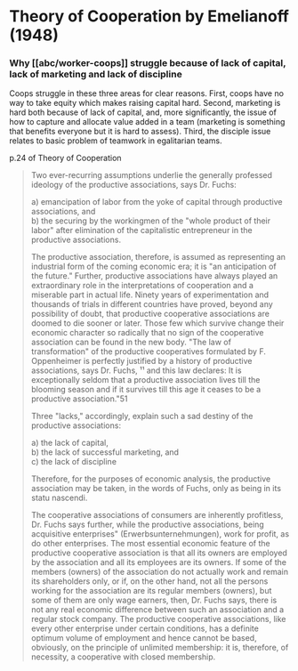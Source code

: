 # Theory of Cooperation by Emelianoff (1948)

### Why [[abc/worker-coops]] struggle because of lack of capital, lack of marketing and lack of discipline

Coops struggle in these three areas for clear reasons. First, coops have no way to take equity which makes raising capital hard. Second, marketing is hard both because of lack of capital, and, more significantly, the issue of how to capture and allocate value added in a team (marketing is something that benefits everyone but it is hard to assess). Third, the disciple issue relates to basic problem of teamwork in egalitarian teams.

p.24 of Theory of Cooperation

> Two ever-recurring assumptions underlie the generally professed ideology of the productive associations, says Dr. Fuchs:  
> 
> a) emancipation of labor from the yoke of capital through productive associations, and  
> b) the securing by the workingmen of the "whole product of their   labor" after elimination of the capitalistic entrepreneur in the productive associations.  
> 
> The productive association, therefore, is assumed as representing an industrial form of the coming economic era; it is "an anticipation of the future." Further, productive associations have always played an extraordinary role in the interpretations of cooperation and a miserable part in actual life. Ninety years of experimentation and thousands of trials in different countries have proved, beyond any possibility of doubt, that productive cooperative associations are doomed to die sooner or later. Those few which survive change their economic character so radically that no sign of the cooperative association can be found in the new body. "The law of transformation" of the productive cooperatives formulated by F. Oppenheimer is perfectly justified by a history of productive associations, says Dr. Fuchs, ¹¹ and this law declares: It is exceptionally seldom that a productive association lives till the blooming season and if it survives till this age it ceases to be a productive association."51  
> 
> Three "lacks," accordingly, explain such a sad destiny of the productive associations:  
> 
> a) the lack of capital,  
> b) the lack of successful marketing, and  
> c) the lack of discipline 
> 
> Therefore, for the purposes of economic analysis, the productive association may be taken, in the words of Fuchs, only as being in its statu nascendi.
>
> The cooperative associations of consumers are inherently profitless, Dr. Fuchs says further, while the productive associations, being acquisitive enterprises" (Erwerbsunternehmungen), work for profit, as do other enterprises. The most essential economic feature of the productive cooperative association is that all its owners are employed by the association and all its employees are its owners. If some of the members (owners) of the association do not actually work and remain its shareholders only, or if, on the other hand, not all the persons working for the association are its regular members (owners), but some of them are only wage earners, then, Dr. Fuchs says, there is not any real economic difference between such an association and a regular stock company. The productive cooperative associations, like every other enterprise under certain conditions, has a definite optimum volume of employment and hence cannot be based, obviously, on the principle of unlimited membership: it is, therefore, of necessity, a cooperative with closed membership.